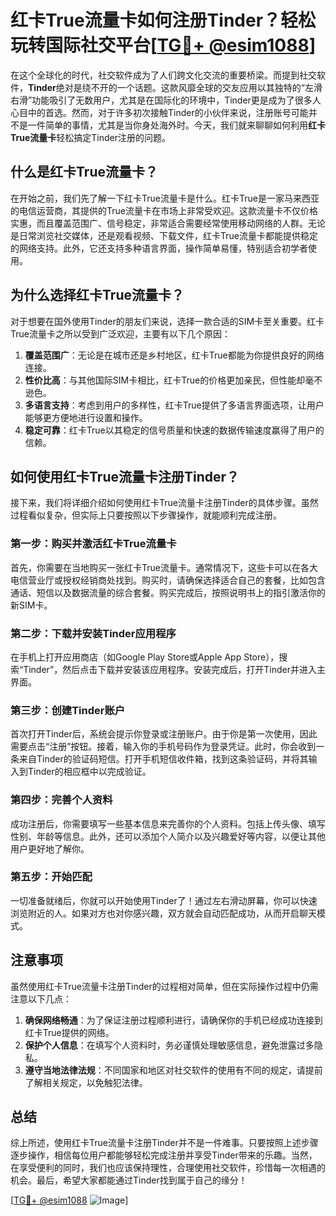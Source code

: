 # 红卡True流量卡如何注册Tinder？轻松玩转国际社交平台[[TG💪+ @esim1088](https://t.me/s/esim1088)]

在这个全球化的时代，社交软件成为了人们跨文化交流的重要桥梁。而提到社交软件，**Tinder**绝对是绕不开的一个话题。这款风靡全球的交友应用以其独特的“左滑右滑”功能吸引了无数用户，尤其是在国际化的环境中，Tinder更是成为了很多人心目中的首选。然而，对于许多初次接触Tinder的小伙伴来说，注册账号可能并不是一件简单的事情，尤其是当你身处海外时。今天，我们就来聊聊如何利用**红卡True流量卡**轻松搞定Tinder注册的问题。

## 什么是红卡True流量卡？

在开始之前，我们先了解一下红卡True流量卡是什么。红卡True是一家马来西亚的电信运营商，其提供的True流量卡在市场上非常受欢迎。这款流量卡不仅价格实惠，而且覆盖范围广、信号稳定，非常适合需要经常使用移动网络的人群。无论是日常浏览社交媒体，还是观看视频、下载文件，红卡True流量卡都能提供稳定的网络支持。此外，它还支持多种语言界面，操作简单易懂，特别适合初学者使用。

## 为什么选择红卡True流量卡？

对于想要在国外使用Tinder的朋友们来说，选择一款合适的SIM卡至关重要。红卡True流量卡之所以受到广泛欢迎，主要有以下几个原因：

1. **覆盖范围广**：无论是在城市还是乡村地区，红卡True都能为你提供良好的网络连接。
2. **性价比高**：与其他国际SIM卡相比，红卡True的价格更加亲民，但性能却毫不逊色。
3. **多语言支持**：考虑到用户的多样性，红卡True提供了多语言界面选项，让用户能够更方便地进行设置和操作。
4. **稳定可靠**：红卡True以其稳定的信号质量和快速的数据传输速度赢得了用户的信赖。

## 如何使用红卡True流量卡注册Tinder？

接下来，我们将详细介绍如何使用红卡True流量卡注册Tinder的具体步骤。虽然过程看似复杂，但实际上只要按照以下步骤操作，就能顺利完成注册。

### 第一步：购买并激活红卡True流量卡

首先，你需要在当地购买一张红卡True流量卡。通常情况下，这些卡可以在各大电信营业厅或授权经销商处找到。购买时，请确保选择适合自己的套餐，比如包含通话、短信以及数据流量的综合套餐。购买完成后，按照说明书上的指引激活你的新SIM卡。

### 第二步：下载并安装Tinder应用程序

在手机上打开应用商店（如Google Play Store或Apple App Store），搜索“Tinder”，然后点击下载并安装该应用程序。安装完成后，打开Tinder并进入主界面。

### 第三步：创建Tinder账户

首次打开Tinder后，系统会提示你登录或注册账户。由于你是第一次使用，因此需要点击“注册”按钮。接着，输入你的手机号码作为登录凭证。此时，你会收到一条来自Tinder的验证码短信。打开手机短信收件箱，找到这条验证码，并将其输入到Tinder的相应框中以完成验证。

### 第四步：完善个人资料

成功注册后，你需要填写一些基本信息来完善你的个人资料。包括上传头像、填写性别、年龄等信息。此外，还可以添加个人简介以及兴趣爱好等内容，以便让其他用户更好地了解你。

### 第五步：开始匹配

一切准备就绪后，你就可以开始使用Tinder了！通过左右滑动屏幕，你可以快速浏览附近的人。如果对方也对你感兴趣，双方就会自动匹配成功，从而开启聊天模式。

## 注意事项

虽然使用红卡True流量卡注册Tinder的过程相对简单，但在实际操作过程中仍需注意以下几点：

1. **确保网络畅通**：为了保证注册过程顺利进行，请确保你的手机已经成功连接到红卡True提供的网络。
2. **保护个人信息**：在填写个人资料时，务必谨慎处理敏感信息，避免泄露过多隐私。
3. **遵守当地法律法规**：不同国家和地区对社交软件的使用有不同的规定，请提前了解相关规定，以免触犯法律。

## 总结

综上所述，使用红卡True流量卡注册Tinder并不是一件难事。只要按照上述步骤逐步操作，相信每位用户都能够轻松完成注册并享受Tinder带来的乐趣。当然，在享受便利的同时，我们也应该保持理性，合理使用社交软件，珍惜每一次相遇的机会。最后，希望大家都能通过Tinder找到属于自己的缘分！

[[TG💪+ @esim1088](https://t.me/s/esim1088) ![Image](https://i.postimg.cc/4NQfJmqS/Snipaste-2025-05-13-00-14-12.png)]